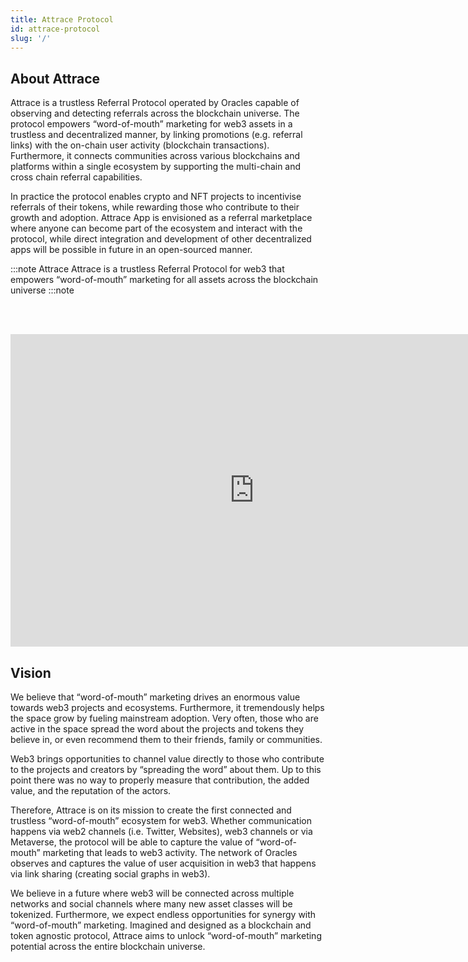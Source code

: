 ```yaml
---
title: Attrace Protocol
id: attrace-protocol
slug: '/'
---
```


## About Attrace

Attrace is a trustless Referral Protocol operated by Oracles capable of observing and detecting referrals across the blockchain universe. The protocol empowers “word-of-mouth” marketing for web3 assets in a trustless and decentralized manner, by linking promotions (e.g. referral links) with the on-chain user activity (blockchain transactions). Furthermore, it connects communities across various blockchains and platforms within a single ecosystem by supporting the multi-chain and cross chain referral capabilities. 

In practice the protocol enables crypto and NFT projects to incentivise referrals of their tokens, while rewarding those who contribute to their growth and adoption. Attrace App is envisioned as a referral marketplace where anyone can become part of the ecosystem and interact with the protocol, while direct integration and development of other decentralized apps will be possible in future in an open-sourced manner. 

:::note Attrace 
Attrace is a trustless Referral Protocol for web3 that empowers “word-of-mouth” marketing for all assets across the blockchain universe
:::note

<br/><br/>
<div class="videowrapper">
<iframe width="780" height="500" src="https://www.youtube.com/embed/AECkUgysPpY" title="YouTube video player" frameBorder="0" allow="accelerometer; autoplay; clipboard-write; encrypted-media; gyroscope; picture-in-picture" allowFullScreen></iframe>
</div>


## Vision


We believe that “word-of-mouth” marketing drives an enormous value towards web3 projects and ecosystems. Furthermore, it tremendously helps the space grow by fueling mainstream adoption. Very often, those who are active in the space spread the word about the projects and tokens they believe in, or even recommend them to their friends, family or communities. 

Web3 brings opportunities to channel value directly to those who contribute to the projects and creators by “spreading the word” about them. Up to this point there was no way to properly measure that contribution, the added value, and the reputation of the actors. 

Therefore, Attrace is on its mission to create the first connected and trustless “word-of-mouth” ecosystem for web3. Whether communication happens via web2 channels (i.e. Twitter, Websites), web3 channels or via Metaverse, the protocol will be able to capture the value of “word-of-mouth” marketing that leads to web3 activity. The network of Oracles observes and captures the value of user acquisition in web3 that happens via link sharing (creating social graphs in web3).

We believe in a future where web3 will be connected across multiple networks and social channels where many new asset classes will be tokenized. Furthermore, we expect endless opportunities for synergy with “word-of-mouth” marketing. Imagined and designed as a blockchain and token agnostic protocol, Attrace aims to unlock “word-of-mouth” marketing potential across the entire blockchain universe. 




